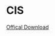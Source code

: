 # CIS

[Offical Download](https://downloads.cisecurity.org/?utm_campaign=Benchmarks&utm_medium=email&_hsenc=p2ANqtz-8kJNMTlh_4lVRuciLFBioQ1f2igKYYNuvCshwH4vI32Lf-20yaFsODr4vGtjtt59bCYERoCa0ZxGoYZCfWcHTa6jWxBGm4u9z8aj0bY7zr0__I7qY&_hsmi=35678746&utm_content=35678746&utm_source=hs_automation&hsCtaTracking=41ef8b02-d0e5-4acb-b542-67c919c7098e%7C500cec43-3dc4-4f4e-8680-465ba237fae1#/)

